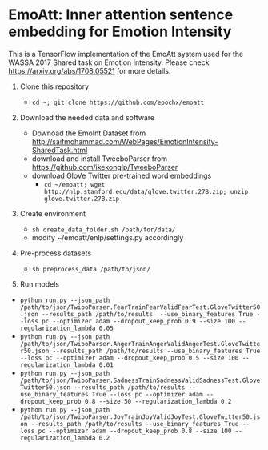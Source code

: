 # EmoAtt: Inner attention sentence embedding for Emotion Intensity

This is a TensorFlow implementation of the EmoAtt system used for the WASSA 2017 Shared task on Emotion Intensity. Please check https://arxiv.org/abs/1708.05521 for more details.


1. Clone this repository
    * `cd ~; git clone https://github.com/epochx/emoatt`

2. Download the needed data and software
   * Downoad the EmoInt Dataset from http://saifmohammad.com/WebPages/EmotionIntensity-SharedTask.html
   * download and install TweeboParser from https://github.com/ikekonglp/TweeboParser
   * download GloVe Twitter pre-trained word embeddings 
        * `cd ~/emoatt; wget http://nlp.stanford.edu/data/glove.twitter.27B.zip; unzip glove.twitter.27B.zip`
   
   
3. Create environment
    * `sh create_data_folder.sh /path/for/data/`
    * modify ~/emoatt/enlp/settings.py accordingly


4. Pre-process datasets
    * ``sh preprocess_data /path/to/json/``

5. Run models
* ``python run.py --json_path /path/to/json/TwiboParser.FearTrainFearValidFearTest.GloveTwitter50.json --results_path /path/to/results  --use_binary_features True --loss pc --optimizer adam --dropout_keep_prob 0.9 --size 100 --regularization_lambda 0.05``
* ``python run.py --json_path /path/to/json/TwiboParser.AngerTrainAngerValidAngerTest.GloveTwitter50.json --results_path /path/to/results --use_binary_features True --loss pc --optimizer adam --dropout_keep_prob 0.5 --size 100 --regularization_lambda 0.01``
* ``python run.py --json_path /path/to/json/TwiboParser.SadnessTrainSadnessValidSadnessTest.GloveTwitter50.json --results_path /path/to/results --use_binary_features True --loss pc --optimizer adam --dropout_keep_prob 0.8 --size 50 --regularization_lambda 0.2``
* ``python run.py --json_path /path/to/json/TwiboParser.JoyTrainJoyValidJoyTest.GloveTwitter50.json --results_path /path/to/results --use_binary_features True --loss pc --optimizer adam --dropout_keep_prob 0.8 --size 100 --regularization_lambda 0.2``

